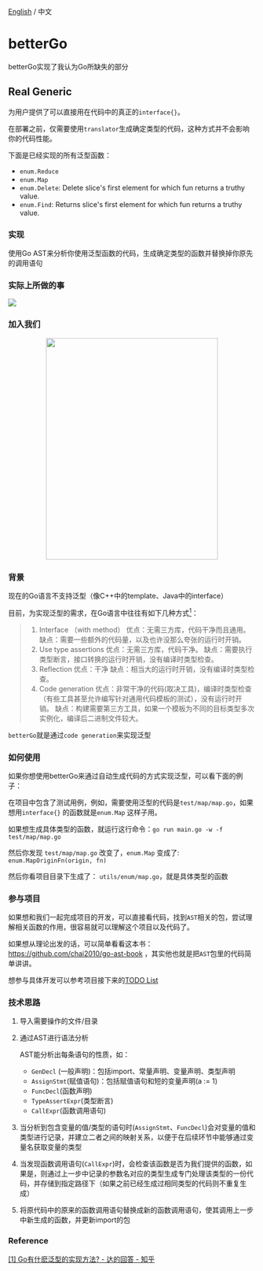 [English](https://github.com/PioneerIncubator/betterGo/blob/master/README.md) / 中文

# betterGo

betterGo实现了我认为Go所缺失的部分

## Real Generic

为用户提供了可以直接用在代码中的真正的`interface{}`。

在部署之前，仅需要使用`translator`生成确定类型的代码，这种方式并不会影响你的代码性能。

下面是已经实现的所有泛型函数：

* `enum.Reduce`
* `enum.Map`
* `enum.Delete`: Delete slice's first element for which fun returns a truthy value.
* `enum.Find`: Returns slice's first element for which fun returns a truthy value.

### 实现

使用Go AST来分析你使用泛型函数的代码，生成确定类型的函数并替换掉你原先的调用语句

### 实际上所做的事

![](https://pic1.zhimg.com/50/v2-dd2dc3bc72b058b85774ee804a521165_hd.webp)

### 加入我们

<div align=center><img width="350" height="450" src="https://user-images.githubusercontent.com/51999056/85591200-af803580-b677-11ea-93d4-2f62ca85e4a6.png"/></div>

### 背景

现在的Go语言不支持泛型（像C++中的template、Java中的interface）

目前，为实现泛型的需求，在Go语言中往往有如下几种方式[<sup>1</sup>](#refer-anchor-1)：

> 1. Interface （with method）
>    优点：无需三方库，代码干净而且通用。
>    缺点：需要一些额外的代码量，以及也许没那么夸张的运行时开销。
> 2. Use type assertions
>    优点：无需三方库，代码干净。
>    缺点：需要执行类型断言，接口转换的运行时开销，没有编译时类型检查。
> 3. Reflection
>    优点：干净
>    缺点：相当大的运行时开销，没有编译时类型检查。
> 4. Code generation
>    优点：非常干净的代码(取决工具)，编译时类型检查（有些工具甚至允许编写针对通用代码模板的测试），没有运行时开销。
>    缺点：构建需要第三方工具，如果一个模板为不同的目标类型多次实例化，编译后二进制文件较大。

`betterGo`就是通过`code generation`来实现泛型

### 如何使用

如果你想使用betterGo来通过自动生成代码的方式实现泛型，可以看下面的例子：

在项目中包含了测试用例，例如，需要使用泛型的代码是`test/map/map.go`，如果想用`interface{}` 的函数就是`enum.Map` 这样子用。

如果想生成具体类型的函数，就运行这行命令：`go run main.go -w -f test/map/map.go`

然后你发现 `test/map/map.go` 改变了，`enum.Map` 变成了: `enum.MapOriginFn(origin, fn)`

然后你看项目目录下生成了： `utils/enum/map.go`，就是具体类型的函数

### 参与项目

如果想和我们一起完成项目的开发，可以直接看代码，找到`AST`相关的包，尝试理解相关函数的作用，很容易就可以理解这个项目以及代码了。

如果想从理论出发的话，可以简单看看这本书：https://github.com/chai2010/go-ast-book ，其实他也就是把`AST`包里的代码简单讲讲。

想参与具体开发可以参考项目接下来的[TODO List](https://github.com/PioneerIncubator/betterGo/issues/31)

### 技术思路

1. 导入需要操作的文件/目录

2. 通过AST进行语法分析

   AST能分析出每条语句的性质，如：

   - `GenDecl` (一般声明)：包括import、常量声明、变量声明、类型声明
   - `AssignStmt`(赋值语句)：包括赋值语句和短的变量声明(a := 1)
   - `FuncDecl`(函数声明)
   - `TypeAssertExpr`(类型断言)
   - `CallExpr`(函数调用语句)

3. 当分析到包含变量的值/类型的语句时(`AssignStmt`、`FuncDecl`)会对变量的值和类型进行记录，并建立二者之间的映射关系，以便于在后续环节中能够通过变量名获取变量的类型

4. 当发现函数调用语句(`CallExpr`)时，会检查该函数是否为我们提供的函数，如果是，则通过上一步中记录的参数名对应的类型生成专门处理该类型的一份代码，并存储到指定路径下（如果之前已经生成过相同类型的代码则不重复生成）

5. 将原代码中的原来的函数调用语句替换成新的函数调用语句，使其调用上一步中新生成的函数，并更新import的包

### Reference

<div id="refer-anchor-1"></div><a href="https://www.zhihu.com/question/62991191/answer/342121627">[1] Go有什麽泛型的实现方法? - 达的回答 - 知乎</a>
